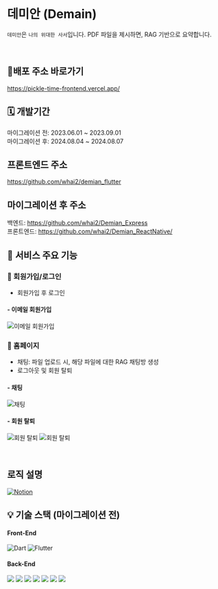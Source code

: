 # 데미안 (Demain)

`데미안`은 `나의 위대한 사서`입니다. PDF 파일을 제시하면, RAG 기반으로 요약합니다.

</br>

## 🚩배포 주소 바로가기 

https://pickle-time-frontend.vercel.app/

## 🗓️ 개발기간

마이그레이션 전: 2023.06.01 ~ 2023.09.01</br>
마이그레이션 후: 2024.08.04 ~ 2024.08.07

## 프론트엔드 주소
https://github.com/whai2/demian_flutter

## 마이그레이션 후 주소
백엔드: https://github.com/whai2/Demian_Express</br>
프론트엔드: https://github.com/whai2/Demian_ReactNative/

## 👀 서비스 주요 기능

### 🔔 회원가입/로그인
  - 회원가입 후 로그인
    
#### - 이메일 회원가입

![이메일 회원가입](https://github.com/user-attachments/assets/599c803a-f5a8-4c47-ae43-644b0c126018)


### 🔔 홈페이지
  - 채팅: 파일 업로드 시, 해당 파일에 대한 RAG 채팅방 생성
  - 로그아웃 및 회원 탈퇴
    
#### - 채팅

![채팅](https://github.com/user-attachments/assets/0e96c55b-d200-4fec-8b66-28743d62e9e7)

#### - 회원 탈퇴

![회원 탈퇴](https://github.com/user-attachments/assets/c13829d3-39d1-4167-ac05-c698b74745b5)
![회원 탈퇴](https://github.com/user-attachments/assets/f63a7ed1-7767-4a82-a53b-27b10b3b49e9)

</br>

## 로직 설명

 <div style="margin: ; text-align: left;"> 
   <a href="https://jumbled-tablecloth-e39.notion.site/Demian-AI-26948db5885b4d79ab1f7032673c1504?pvs=4">
      <img src="https://img.shields.io/badge/Notion-000000?style=for-the-badge&logo=Notion&logoColor=white" alt="Notion">
   </a>
</div>

## 💡 기술 스택 (마이그레이션 전)

#### Front-End

<div style="margin: ; text-align: left;">
  <img src="https://img.shields.io/badge/Dart-0175C2?style=for-the-badge&logo=Dart&logoColor=white" alt="Dart">
  <img src="https://img.shields.io/badge/Flutter-02569B?style=for-the-badge&logo=Flutter&logoColor=white" alt="Flutter">
</div>


#### Back-End 

<div style="margin: ; text-align: left;">
  <img src="https://img.shields.io/badge/Django-092E20?style=for-the-badge&logo=Django&logoColor=white">
  <img src="https://img.shields.io/badge/LangChain-1C3C3C?style=for-the-badge&logo=LangChain&logoColor=white">
  <img src="https://img.shields.io/badge/OpenAI-412991?style=for-the-badge&logo=OpenAI&logoColor=white">
  <img src="https://img.shields.io/badge/Nginx-269539?style=for-the-badge&logo=Nginx&logoColor=white">
  <img src="https://img.shields.io/badge/Gunicorn-499848?style=for-the-badge&logo=Gunicorn&logoColor=white">
  <img src="https://img.shields.io/badge/Docker-2496ED?style=for-the-badge&logo=Docker&logoColor=white">
  <img src="https://img.shields.io/badge/docker--compose-2496ED?style=for-the-badge&logo=Docker&logoColor=white">
</div>

